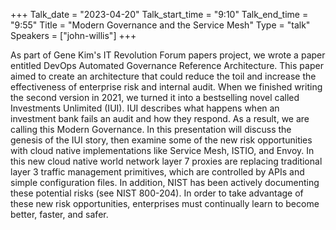 +++
Talk_date = "2023-04-20"
Talk_start_time = "9:10"
Talk_end_time = "9:55"
Title = "Modern Governance and the Service Mesh"
Type = "talk"
Speakers = ["john-willis"]
+++

As part of Gene Kim's IT Revolution Forum papers project, we wrote a paper entitled DevOps Automated Governance Reference Architecture. This paper aimed to create an architecture that could reduce the toil and increase the effectiveness of enterprise risk and internal audit. When we finished writing the second version in 2021, we turned it into a bestselling novel called Investments Unlimited (IUI). IUI describes what happens when an investment bank fails an audit and how they respond. As a result, we are calling this Modern Governance. In this presentation will discuss the genesis of the IUI story, then examine some of the new risk opportunities with cloud native implementations like Service Mesh, ISTIO, and Envoy. In this new cloud native world network layer 7 proxies are replacing traditional layer 3 traffic management primitives, which are controlled by APIs and simple configuration files. In addition, NIST has been actively documenting these potential risks (see NIST 800-204). In order to take advantage of these new risk opportunities, enterprises must continually learn to become better, faster, and safer.